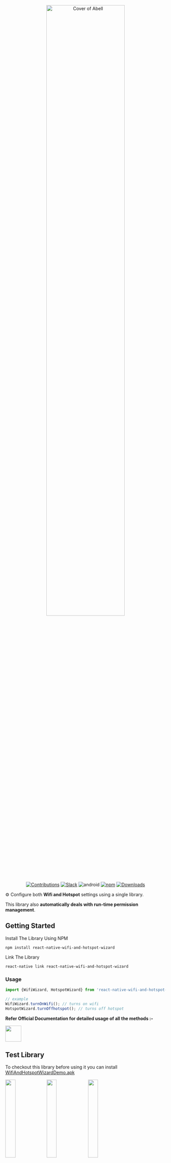 <p align="center"> <img width="70%" alt="Cover of Abell" src="https://res.cloudinary.com/prafulla98/image/upload/v1593954792/React%20Native%20Wifi%20and%20Hotspot%20Wizard/logo_fxmvs1.gif"/> </p>


<p align="center">
<a href="CONTRIBUTING.md"><img src="https://img.shields.io/badge/Contributions-Welcome-blueviolet?style=for-the-badge&logo=github&logoColor=white&labelColor=black" alt="Contributions"/></a>
<a href="https://join.slack.com/t/wifihotspotwizard/shared_invite/zt-f2mmp8p3-EIlxb~FOlNd3FaCgP6UZkQ"><img src="https://img.shields.io/badge/SLACK-JOIN%20SLACK-blueviolet?logo=Slack&labelColor=black&style=for-the-badge" alt="Slack"/></a>
<img src="https://img.shields.io/badge/ANDROID-SUPPORTED-brightgreen?style=for-the-badge&logo=android&labelColor=black" alt="android"/>
<a href="https://www.npmjs.com/package/react-native-wifi-and-hotspot-wizard"><img src="https://img.shields.io/npm/v/react-native-wifi-and-hotspot-wizard?color=%23C33F14&logo=npm&style=for-the-badge&labelColor=black" alt="npm"></a>
<a href="https://www.npmjs.com/package/react-native-wifi-and-hotspot-wizard"><img src="https://img.shields.io/npm/dt/react-native-wifi-and-hotspot-wizard?color=brightgreen&logo=npm&style=for-the-badge&labelColor=black" alt="Downloads"></a>
</p>


 ⚙️ Configure both **Wifi and Hotspot** settings using a single library. 

  This library also **automatically deals with run-time permission management**.


## Getting Started

Install The Library Using NPM

```shell
npm install react-native-wifi-and-hotspot-wizard
```

Link The Library

```shell
react-native link react-native-wifi-and-hotspot-wizard
```

### Usage

```javascript
import {WifiWizard, HotspotWizard} from 'react-native-wifi-and-hotspot-wizard';

// example 
WifiWizard.turnOnWifi(); // turns on wifi
HotspotWizard.turnOffhotspot(); // turns off hotspot
```

**Refer Official Documentation for detailed usage of all the methods :-**

<a href="https://react-native-wifi-and-hotspot-wizard.netlify.app" target="_blank">
<img 
height="50"     src="https://res.cloudinary.com/prafulla98/image/upload/v1592631858/React%20Native%20Wifi%20and%20Hotspot%20Wizard/Frame_4get_started_button_fvscwx.png"></a>

## Test Library 

To checkout this library before using it you can install 
[WifiAndHotspotWizardDemo.apk](https://github.com/Pika1998/react-native-wifi-and-hotspot-wizard/WifiAndHotspotWizardDemo.apk)

<img 
width="25%"     src="https://res.cloudinary.com/prafulla98/image/upload/v1593955056/React%20Native%20Wifi%20and%20Hotspot%20Wizard/screenshot1_1_ggi2wh.png"></a>
<img 
width="25%"     src="https://res.cloudinary.com/prafulla98/image/upload/v1593955602/React%20Native%20Wifi%20and%20Hotspot%20Wizard/Screenshot_2020-07-05-18-51-13-836_com_qfsy5v.png"></a> 
<img 
width="25%"     src="https://res.cloudinary.com/prafulla98/image/upload/v1593955605/React%20Native%20Wifi%20and%20Hotspot%20Wizard/Screenshot_2020-07-05-18-50-57-816_com_tq5koi.png"></a>



## 😎 CONTRIBUTE

Feel free to contribute to this library, any small addition to this is very much appreciated and welcomed :)

Checkout the [CONTRIBUTION Guidelines](CONTRIBUTION.md) to get started. 

## ⏱️ CHANGELOG

You can find all the changes made to this library in [CHANGELOG.md](CHANGELOG.md)